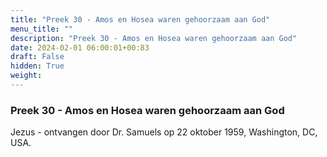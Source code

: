 ```yaml
---
title: "Preek 30 - Amos en Hosea waren gehoorzaam aan God"
menu_title: ""
description: "Preek 30 - Amos en Hosea waren gehoorzaam aan God"
date: 2024-02-01 06:00:01+00:83
draft: False
hidden: True
weight:
---
```

### Preek 30 - Amos en Hosea waren gehoorzaam aan God

Jezus - ontvangen door Dr. Samuels op 22 oktober 1959, Washington, DC, USA.
